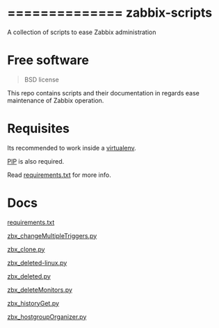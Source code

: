 ==============
zabbix-scripts
==============

A collection of scripts to ease Zabbix administration

# Free software
> BSD license

This repo contains scripts and their documentation in regards ease maintenance of Zabbix operation.

# Requisites
Its recommended to work inside a [virtualenv](http://docs.python-guide.org/en/latest/dev/virtualenvs/).

[PIP](https://pip.pypa.io/en/stable/installing/) is also required.

Read [requirements.txt](docs/requirements.md) for more info.


# Docs
[requirements.txt](docs/requirements.md)

[zbx_changeMultipleTriggers.py](docs/zbx_changeMultipleTriggers.md)

[zbx_clone.py](docs/zbx_clone.md)

[zbx_deleted-linux.py](docs/zbx_deleted-linux.md)

[zbx_deleted.py](docs/zbx_deleted.md)

[zbx_deleteMonitors.py](docs/zbx_deleteMonitors.md)

[zbx_historyGet.py](docs/zbx_historyGet.md)

[zbx_hostgroupOrganizer.py](docs/zbx_hostgroupOrganizer.md)

